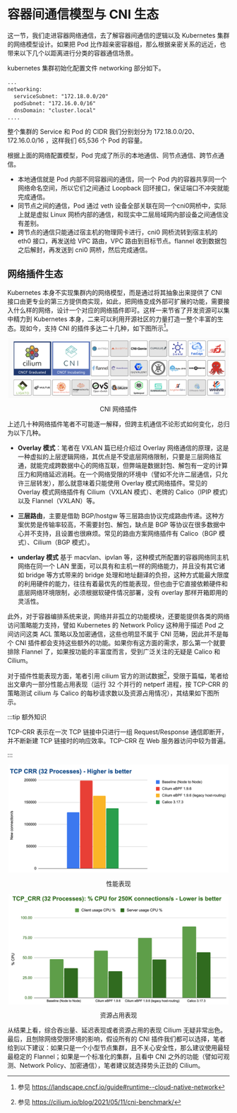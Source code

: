 # 容器间通信模型与 CNI 生态

这一节，我们走进容器网络通信，去了解容器间通信的逻辑以及 Kubernetes 集群的网络模型设计。如果把 Pod 比作超亲密容器组，那么根据亲密关系的远近，也带来以下几个以距离进行分类的容器通信场景。


kubernetes 集群初始化配置文件 networking 部分如下。

```
...
networking:
  serviceSubnet: "172.18.0.0/20"
  podSubnet: "172.16.0.0/16"
  dnsDomain: "cluster.local"
....
```

整个集群的 Service 和 Pod 的 CIDR 我们分别划分为 172.18.0.0/20、172.16.0.0/16 ，这样我们 65,536 个 Pod 的容量。


根据上面的网络配置模型，Pod 完成了所示的本地通信、同节点通信、跨节点通信。

- 本地通信就是 Pod 内部不同容器间的通信，同一个 Pod 内的容器共享同一个网络命名空间，所以它们之间通过 Loopback 回环接口，保证端口不冲突就能完成通信。
- 同节点之间的通信，Pod 通过 veth 设备全部关联在同一个cni0网桥中，实际上就是虚拟 Linux 网桥内部的通信，和现实中二层局域网内部设备之间通信没有差别。
- 跨节点的通信只能通过宿主机的物理网卡进行，cni0 网桥流转到宿主机的 eth0 接口，再发送给 VPC 路由，VPC 路由到目标节点。flannel 收到数据包之后解封，再发送到 cni0 网桥，然后完成通信。



## 网络插件生态

Kubernetes 本身不实现集群内的网络模型，而是通过将其抽象出来提供了 CNI 接口由更专业的第三方提供商实现，如此，把网络变成外部可扩展的功能，需要接入什么样的网络，设计一个对应的网络插件即可。这样一来节省了开发资源可以集中精力到 Kubernetes 本身，二来可以利用开源社区的力量打造一整个丰富的生态。现如今，支持 CNI 的插件多达二十几种，如下图所示[^1]。

<div  align="center">
	<img src="../assets/cni-plugin.png" width = "500"  align=center />
	<p>CNI 网络插件 </p>
</div>

上述几十种网络插件笔者不可能逐一解释，但跨主机通信不论形式如何变化，总归为以下几种。

- **Overlay 模式**：笔者在 VXLAN 篇已经介绍过 Overlay 网络通信的原理，这是一种虚拟的上层逻辑网络，其优点是不受底层网络限制，只要是三层网络互通，就能完成跨数据中心的网络互联，但弊端是数据封包、解包有一定的计算压力和网络延迟消耗。在一个网络受限的环境中（譬如不允许二层通信，只允许三层转发），那么就意味着只能使用 Overlay 模式网络插件。常见的 Overlay 模式网络插件有 Cilium（VXLAN 模式）、老牌的 Calico（IPIP 模式）以及 Flannel（VXLAN）等。

- **三层路由**，主要是借助 BGP/hostgw 等三层路由协议完成路由传递。这种方案优势是传输率较高，不需要封包、解包，缺点是 BGP 等协议在很多数据中心并不支持，且设置也很麻烦。常见的路由方案网络插件有 Calico（BGP 模式）、Cilium（BGP 模式）。

- **underlay 模式** 基于 macvlan、ipvlan 等，这种模式所配置的容器网络同主机网络在同一个 LAN 里面，可以具有和主机一样的网络能力，并且没有其它诸如 bridge 等方式带来的 bridge 处理和地址翻译的负担，这种方式能最大限度的利用硬件的能力，往往有着最优先的性能表现，但也由于它直接依赖硬件和底层网络环境限制，必须根据软硬件情况部署，没有 overlay 那样开箱即用的灵活性。


此外，对于容器编排系统来说，网络并非孤立的功能模块，还要能提供各类的网络访问策略能力支持，譬如 Kubernetes 的 Network Policy 这种用于描述 Pod 之间访问这类 ACL 策略以及加密通信，这些也明显不属于 CNI 范畴，因此并不是每个 CNI 插件都会支持这些额外的功能。如果你有这方面的需求，那么第一个就要排除 Flannel 了，如果按功能的丰富度而言，受到广泛关注的无疑是 Calico 和 Cilium。


对于插件性能表现方面，笔者引用 cilium 官方的测试数据[^2]，受限于篇幅，笔者给出文章内一部分性能占用表现（运行 32 个并行的 netperf 进程，按 TCP-CRR 的策略测试 cilium 与 Calico 的每秒请求数以及资源占用情况），其结果如下图所示。

:::tip 额外知识

TCP-CRR 表示在一次 TCP 链接中只进行一组 Request/Response 通信即断开，并不断新建 TCP 链接时的响应效率。TCP-CRR 在 Web 服务器访问中较为普遍。

:::

<div  align="center">
	<img src="../assets/bench_tcp_crr_32_processes.png" width = "500" align=center />
	<p>性能表现</p>
</div>

<div  align="center">
	<img src="../assets/bench_tcp_crr_32_processes_cpu.png" width = "500"  align=center />
	<p>资源占用表现</p>
</div>

从结果上看，综合吞出量、延迟表现或者资源占用的表现 Cilium 无疑非常出色。最后，且刨除网络受限环境的影响，假设所有的 CNI 插件我们都可以选择，笔者给到以下建议：如果只是一个小型节点集群，且不关心安全性，那么建议使用最轻最稳定的 Flannel；如果是一个标准化的集群，且看中 CNI 之外的功能（譬如可观测、Network Policy、加密通信），笔者建议就选择势头正劲的 Cilium。

[^1]: 参见 https://landscape.cncf.io/guide#runtime--cloud-native-network
[^2]: 参见 https://cilium.io/blog/2021/05/11/cni-benchmark/